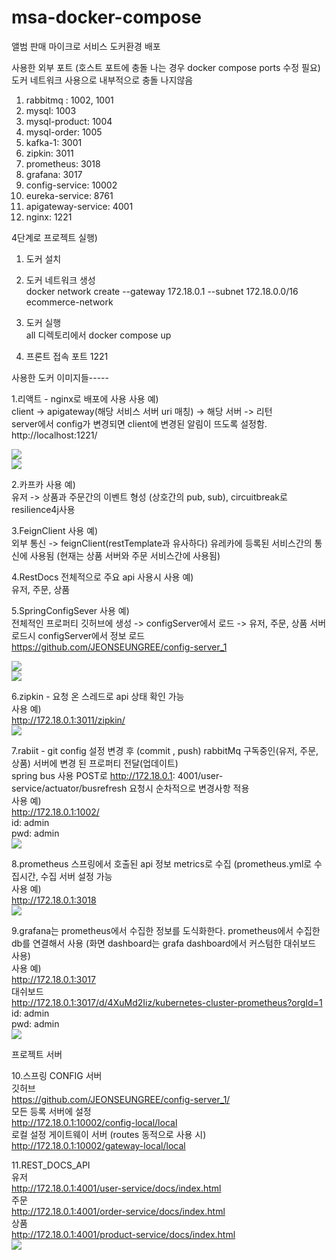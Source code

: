 # msa-docker-compose

앨범 판매 마이크로 서비스 도커환경 배포

사용한 외부 포트 (호스트 포트에 충돌 나는 경우 docker compose ports 수정 필요) <br>
도커 네트워크 사용으로 내부적으로 충돌 나지않음

1. rabbitmq : 1002, 1001
2. mysql: 1003
3. mysql-product: 1004
4. mysql-order: 1005
5. kafka-1: 3001
6. zipkin: 3011
7. prometheus: 3018
8. grafana: 3017
9. config-service: 10002
10. eureka-service: 8761
11. apigateway-service: 4001
12. nginx: 1221

4단계로 프로젝트 실행)

1. 도커 설치 <br>

2. 도커 네트워크 생성 <br>
docker network create --gateway 172.18.0.1 --subnet 172.18.0.0/16 ecommerce-network <br>

3. 도커 실행 <br>
all 디렉토리에서 docker compose up <br>

4. 프론트 접속 포트 1221 <br>

사용한 도커 이미지들-----

1.리액트 - nginx로 배포에 사용
사용 예) <br>
client -> apigateway(해당 서비스 서버 uri 매칭) -> 해당 서버 -> 리턴 <br>
server에서 config가 변경되면 client에 변경된 알림이 뜨도록 설정함. <br>
http://localhost:1221/

<img src="https://github.com/JEONSEUNGREE/msa-docker-compose/blob/main/img/2.png"> <br>
<img src="https://github.com/JEONSEUNGREE/msa-docker-compose/blob/main/img/9.png">

2.카프카 사용 예) <br>
유저 -> 상품과 주문간의 이벤트 형성 (상호간의 pub, sub), circuitbreak로 resilience4j사용 <br>

3.FeignClient 사용 예) <br>
외부 통신 -> feignClient(restTemplate과 유사하다) 유레카에 등록된 서비스간의 통신에 사용됨 (현재는 상품 서버와 주문 서비스간에 사용됨) <br>

4.RestDocs 전체적으로 주요 api 사용시 사용 예) <br>
유저, 주문, 상품<br>

5.SpringConfigSever 사용 예) <br>
전체적인 프로퍼티 깃허브에 생성 -> configServer에서 로드 -> 유저, 주문, 상품 서버 로드시 configServer에서 정보 로드 <br>
https://github.com/JEONSEUNGREE/config-server_1 <br>

<img src="https://github.com/JEONSEUNGREE/msa-docker-compose/blob/main/img/6.png"> <br>
<img src="https://github.com/JEONSEUNGREE/msa-docker-compose/blob/main/img/7.png">

6.zipkin - 요청 온 스레드로 api 상태 확인 가능 <br>
사용 예) <br>
http://172.18.0.1:3011/zipkin/ <br>
<img src="https://github.com/JEONSEUNGREE/msa-docker-compose/blob/main/img/4.png"> <br>

7.rabiit - git config 설정 변경 후 (commit , push) rabbitMq 구독중인(유저, 주문, 상품) 서버에 변경 된 프로퍼티 전달(업데이트) <br>
spring bus 사용 POST로 http://172.18.0.1: 4001/user-service/actuator/busrefresh 요청시 순차적으로 변경사항 적용 <br>
사용 예) <br>
http://172.18.0.1:1002/ <br>
id: admin <br>
pwd: admin <br>
<img src="https://github.com/JEONSEUNGREE/msa-docker-compose/blob/main/img/5.png"> <br>

8.prometheus 스프링에서 호출된 api 정보 metrics로 수집 (prometheus.yml로 수집시간, 수집 서버 설정 가능 <br>
사용 예) <br>
http://172.18.0.1:3018 <br> 
<img src="https://github.com/JEONSEUNGREE/msa-docker-compose/blob/main/img/10.png"> <br>

9.grafana는 prometheus에서 수집한 정보를 도식화한다. prometheus에서 수집한 db를 연결해서 사용 (화면 dashboard는 grafa dashboard에서 커스텀한 대쉬보드 사용) <br>
사용 예) <br>
http://172.18.0.1:3017 <br>
대쉬보드 <br>
http://172.18.0.1:3017/d/4XuMd2Iiz/kubernetes-cluster-prometheus?orgId=1 <br>
id: admin <br>
pwd: admin <br>
<img src="https://github.com/JEONSEUNGREE/msa-docker-compose/blob/main/img/3.png"> <br>

프로젝트 서버 <br>

10.스프링 CONFIG 서버 <br>
깃허브 <br>
https://github.com/JEONSEUNGREE/config-server_1/ <br>
모든 등록 서버에 설정 <br>
http://172.18.0.1:10002/config-local/local <br>
로컬 설정 게이트웨이 서버 (routes 동적으로 사용 시) <br>
http://172.18.0.1:10002/gateway-local/local <br>

11.REST_DOCS_API <br>
유저 <br>
http://172.18.0.1:4001/user-service/docs/index.html <br>
주문 <br>
http://172.18.0.1:4001/order-service/docs/index.html<br>
상품 <br>
http://172.18.0.1:4001/product-service/docs/index.html <br>
<img src="https://github.com/JEONSEUNGREE/msa-docker-compose/blob/main/img/8.png"> <br>

<!-- 
9
카프카와 주키퍼 간략 설명
10
프로듀서 : 카프카와 통신하면서 메시지를 보내는 역할
11
컨슈머 : 카프카와 통신하면서 메시지를 가져오는 역할
12
주키퍼 : 컨슈머와 통신, 카프카의 메타데이터 정보를 저장, 카프카의 상태관리 등 목적으로 이용
13
주키퍼는 클러스터가 과반수이상 다운되면 서비스 중지됨
14
ex) 총 3대 -> 2대 다운시 서비스 중지
15
    총 3대 -> 1대 다운시 서비스 유지
16
 -->
